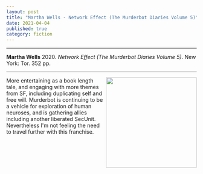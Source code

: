 ```yaml
---
layout: post
title: "Martha Wells - Network Effect (The Murderbot Diaries Volume 5)"
date: 2021-04-04
published: true
category: fiction
---
```



***
<b>Martha Wells</b> 2020. _Network Effect (The Murderbot Diaries Volume 5)_. New York: Tor.  352 pp.

***

<img align="right" width="240" src="https://images.macmillan.com/folio-assets/macmillan_us_frontbookcovers_350W/9781250229861.jpg"> 
More entertaining as a book length tale, and engaging with more themes from SF, including duplicating self and free will.  Murderbot is continuing to be a vehicle for exploration of human neuroses, and is gathering allies including another liberated SecUnit.  Nevertheless I'm not feeling the need to travel further with this franchise.
